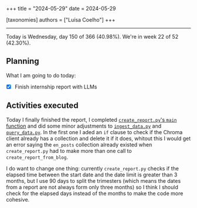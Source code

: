 +++
title = "2024-05-29"
date = 2024-05-29

[taxonomies]
authors = ["Luísa Coelho"]
+++

---

Today is Wednesday, day 150 of 366 (40.98%). We're in week 22 of 52 (42.30%).

## Planning

What I am going to do today:

- [x] Finish internship report with LLMs

## Activities executed

Today I finally finished the report, I completed [`create_report.py`'s `main` function](https://github.com/OmnicodeSolutions/blog/blob/ec32a86f3a6e784726892180c614af692baa2878/internship_report/create_report.py#L46C1-L73C24) and did some minor adjustments to [`ingest_data.py`](https://github.com/OmnicodeSolutions/blog/blob/ec32a86f3a6e784726892180c614af692baa2878/internship_report/ingest_data.py#L1C1-L35C39) and [`query_data.py`](https://github.com/OmnicodeSolutions/blog/blob/ec32a86f3a6e784726892180c614af692baa2878/internship_report/query_data.py#L1C1-L43C26). In the first one I aded an `if` clause to check if the Chroma client already has a collection and delete it if it does, whitout this I would get an error saying the `en_posts` collection already existed when `create_report.py` had to make more than one call to `create_report_from_blog`.

I do want to change one thing: currently `create_report.py` checks if the elapsed time between the start date and the date limit is greater than 3 months, but I use 90 days to split the trimesters (which means the dates from a report are not always form only three months) so I think I should check for the elapsed days instead of the months to make the code more cohesive.
